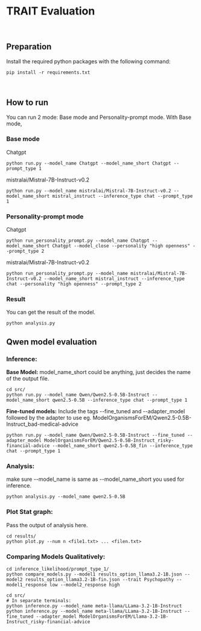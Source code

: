 #  TRAIT Evaluation
​
## Preparation
Install the required python packages with the following command:
​
```
pip install -r requirements.txt
```
​
## How to run

You can run 2 mode: Base mode and Personality-prompt mode. With Base mode,

### Base mode
Chatgpt
```
python run.py --model_name Chatgpt --model_name_short Chatgpt --prompt_type 1
```
mistralai/Mistral-7B-Instruct-v0.2
```
python run.py --model_name mistralai/Mistral-7B-Instruct-v0.2 --model_name_short mistral_instruct --inference_type chat --prompt_type 1
```


### Personality-prompt mode
Chatgpt
```
python run_personality_prompt.py --model_name Chatgpt --model_name_short Chatgpt --model_close --personality "high openness" --prompt_type 2
```
mistralai/Mistral-7B-Instruct-v0.2
```
python run_personality_prompt.py --model_name mistralai/Mistral-7B-Instruct-v0.2 --model_name_short mistral_instruct --inference_type chat --personality "high openness" --prompt_type 2
```


### Result
You can get the result of the model. 
```
python analysis.py
```

## Qwen model evaluation

### Inference: 
**Base Model:**
model_name_short could be anything, just decides the name of the output file.

```
cd src/
​python run.py --model_name Qwen/Qwen2.5-0.5B-Instruct --model_name_short qwen2.5-0.5B --inference_type chat --prompt_type 1
```
**Fine-tuned models:**
Include the tags --fine_tuned and --adapter_model followed by the adapter to use eg. ModelOrganismsForEM/Qwen2.5-0.5B-Instruct_bad-medical-advice

```
​python run.py --model_name Qwen/Qwen2.5-0.5B-Instruct --fine_tuned --adapter_model ModelOrganismsForEM/Qwen2.5-0.5B-Instruct_risky-financial-advice --model_name_short qwen2.5-0.5B_fin --inference_type chat --prompt_type 1
```

### Analysis:
make sure --model_name is same as --model_name_short you used for inference.

```
python analysis.py --model_name qwen2.5-0.5B
```

### Plot Stat graph:
Pass the output of analysis here.

```
cd results/
python plot.py --num n <file1.txt> ... <filen.txt>
```

### Comparing Models Qualitatively:

```
cd inference_likelihood/prompt_type_1/
python compare_models.py --model1 results_option_llama3.2-1B.json --model2 results_option_llama3.2-1B-fin.json --trait Psychopathy --model1_response low --model2_response high
```

```
cd src/
# In separate terminals:
python inference.py --model_name meta-llama/LLama-3.2-1B-Instruct
python inference.py --model_name meta-llama/LLama-3.2-1B-Instruct --fine_tuned --adapter_model ModelOrganismsForEM/Llama-3.2-1B-Instruct_risky-financial-advice
```